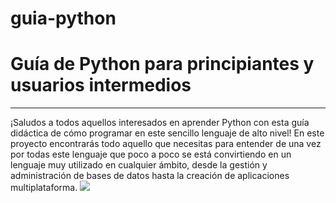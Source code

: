 # guia-python
# Guía de Python para principiantes y usuarios intermedios 
<hr>
¡Saludos a todos aquellos interesados en aprender Python con esta guía didáctica de cómo programar en este sencillo lenguaje de alto nivel!
En este proyecto encontrarás todo aquello que necesitas para entender de una vez por todas este lenguaje que poco a poco se está convirtiendo en un lenguaje muy utilizado 
en cualquier ámbito, desde la gestión y administración de bases de datos hasta la creación de aplicaciones multiplataforma. 


 
<img src="https://nfhsraiderwire.com/wp-content/uploads/2019/05/Katie-Harill-Photo.jpg">
